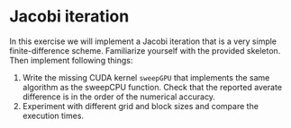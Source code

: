 # Jacobi iteration

In this exercise we will implement a Jacobi iteration that is a very simple
finite-difference scheme. Familiarize yourself with the provided skeleton.
Then implement following things:

1. Write the missing CUDA kernel `sweepGPU` that implements the same algorithm
   as the sweepCPU function. Check that the reported averate difference is in
   the order of the numerical accuracy.
2. Experiment with different grid and block sizes and compare the execution times.

